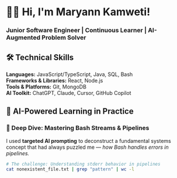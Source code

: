 # 👩‍💻 Hi, I'm Maryann Kamweti!

### Junior Software Engineer | Continuous Learner | AI-Augmented Problem Solver


## 🛠️ Technical Skills

**Languages:** JavaScript/TypeScript, Java, SQL, Bash  
**Frameworks & Libraries:** React, Node.js  
**Tools & Platforms:** Git, MongoDB  
**AI Toolkit:** ChatGPT, Claude, Cursor, GitHub Copilot  


## 🧠 AI-Powered Learning in Practice

### 🚀 Deep Dive: Mastering Bash Streams & Pipelines

I used **targeted AI prompting** to deconstruct a fundamental systems concept that had always puzzled me — *how Bash handles errors in pipelines.*

```bash
# The challenge: Understanding stderr behavior in pipelines
cat nonexistent_file.txt | grep "pattern" | wc -l
